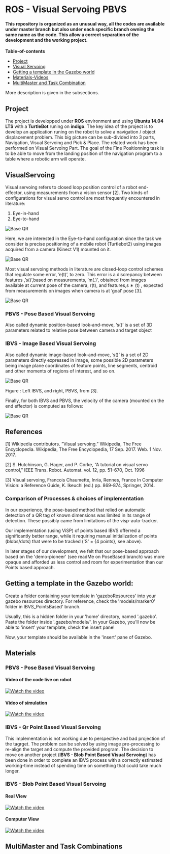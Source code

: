 # ROS - Visual Servoing PBVS

#### This repository is organized as an unusual way, all the codes are available under master branch but also under each specific branch owning the same name as the code. This allow a correct separation of the development and the working project.

**Table-of-contents**

* [Project](#project)
* [Visual Servoing](#visualservoing)
* [Getting a template in the Gazebo world](#getting-a-template-in-the-gazebo-world)
* [Materials-Videos](#materials)
* [MultiMaster and Task Combination](#multimaster-and-task-combinations)


More description is given in the subsections.

## Project

The project is developped under **ROS** environment and using **Ubuntu 14.04 LTS** with a **TurtleBot** runing on **indigo**. 
The key idea of the project is to develop an application runing on the robot to solve a navigation / object displacement problem.
This big picture can be sub-divided into 3 parts, Navigation, Visual Servoing and Pick & Place. The related work has been performed on Visual Servoing Part.
The goal of the Fine Positionning task is to be able to move from the landing position of the navigation program to a table where a robotic arm will operate.



## VisualServoing
Visual servoing refers to closed loop position control of a robot end-effector, using measurements from a vision sensor [2]. Two kinds of configurations for visual servo control are most frequently encountered in literature:
1. Eye-in-hand
2. Eye-to-hand

![Base QR](readMeResources/twovsconfigs.png)

Here, we are interested in the Eye-to-hand configuration since the task we consider is precise positioning of a mobile robot (Turtlebot2) using images acquired from a camera (Kinect V1) mounted on it.

![Base QR](readMeResources/tbotvs.png)

Most visual servoing methods in literature are closed-loop control schemes that regulate some error, ’e(t)’, to zero. This error is a discrepancy between features ,’s()’,based on measurements, ’m(.)’, obtained from images available at current pose of the camera, r(t), and features,s ∗ (t) , expected from measurements on images when camera is at ’goal’ pose [3].

![Base QR](readMeResources/eq1.png)

### PBVS - Pose Based Visual Servoing
Also called dynamic position-based look-and-move, ’s()’ is a set of 3D parameters related to relative pose between camera and target object

### IBVS - Image Based Visual Servoing 
Also called dynamic image-based look-and-move, ’s()’ is a set of 2D parameters directly expressed in image, some possible 2D parameters being image plane coordinates of feature points, line segments, centroid and other moments of regions of interest, and so on.

![Base QR](readMeResources/ibvspbvs.png)

Figure : Left IBVS, and right, PBVS, from [3].

Finally, for both IBVS and PBVS, the velocity of the camera (mounted on the end effector) is computed as follows:

![Base QR](readMeResources/errmin.png)

## References
[1] Wikipedia contributors. ”Visual servoing.” Wikipedia, The Free Encyclopedia. Wikipedia, The Free Encyclopedia, 17 Sep. 2017. Web. 1 Nov. 2017.

[2] S. Hutchinson, G. Hager, and P. Corke, “A tutorial on visual servo control,” IEEE Trans. Robot. Automat. vol. 12, pp. 51–670, Oct. 1996

[3] Visual servoing, Francois Chaumette, Inria, Rennes, France In Computer Vision: a Reference Guide, K. Ikeuchi (ed.) pp. 869-874, Springer, 2014.

### Comparison of Processes & choices of implementation
In our experience, the pose-based method that relied on automatic detection of a QR tag of known dimensions was limited in its range of detection. These possibly came from limitations of the visp-auto-tracker.

Our implementation (using ViSP) of points based IBVS offerred a significantly better range, while it requiring manual initialization of points (blobs/dots) that were to be tracked ('S' = {4 points}, see above).

In later stages of our development, we felt that our pose-based approach based on the 'demo-pioneer' (see readMe on PoseBased branch) was more opaque and afforded us less control and room for experimentation than our Points based approach. 
 

## Getting a template in the Gazebo world:
Create a folder containing your template in 'gazeboResources' into your gazebo resources directory. For reference, check the 'models/marker0' folder in IBVS_PointsBased' branch.

Usually, this is a hidden folder in your 'home' directory, named '.gazebo'. Paste the folder inside '.gazebo/models/'. In your Gazebo, you'll now be able to 'insert' your template, check the insert pane!

Now, your template should be available in the 'insert' pane of Gazebo.

## Materials

### PBVS - Pose Based Visual Servoing
#### Video of the code live on robot
[![Watch the video](ressources/vide.png)](https://www.youtube.com/watch?v=K4BQ3v-MSrs)
#### Video of simulation
[![Watch the video](ressources/video.png)](https://www.youtube.com/watch?v=qCdgKvE52iY)

### IBVS - Qr Point Based Visual Servoing 
This implementation is not working due to perspective and bad projection of the tagrget. The problem can be solved by using image pre-processing to re-align the target and compute the provided program.
The decision to move on another project (**IBVS - Blob Point Based Visual Servoing**) has been done in order to complete an IBVS process with a correctly estimated working-time instead of spending time on something that could take much longer.

### IBVS - Blob Point Based Visual Servoing 
#### Real View
[![Watch the video](ressources/ibvs1.png)](https://www.youtube.com/watch?v=yDBamqhc0QQ)
#### Computer View
[![Watch the video](ressources/ibvs2.png)](https://www.youtube.com/watch?v=bUESEUgN75Q)
## MultiMaster and Task Combinations
